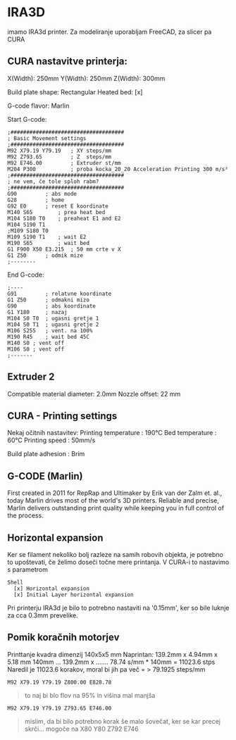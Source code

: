 # IRA3D

imamo IRA3d printer. Za modeliranje uporabljam FreeCAD, za slicer pa CURA

## CURA nastavitve printerja:

X(Width): 250mm
Y(Width): 250mm
Z(Width): 300mm

Build plate shape: Rectangular
Heated bed: [x]

G-code flavor: Marlin

Start G-code:

    ;####################################
    ; Basic Movement settings
    ;####################################
    M92 X79.19 Y79.19   ; XY steps/mm
    M92 Z793.65         ; Z  steps/mm
    M92 E746.00         ; Extruder st/mm
    M204 P300           ; proba kocka_20_20 Acceleration Printing 300 m/s²
    ;####################################
    ; ne vem, če tole sploh rabm?
    ;####################################
    G90 		; abs mode
    G28 		; home
    G92 E0 		; reset E koordinate
    M140 S65		; prea heat bed
    M104 S180 T0	; preaheat E1 and E2
    M104 S190 T1
    ;M109 S180 T0
    M109 S190 T1	; wait E2
    M190 S65		; wait bed
    G1 F900 X50 E3.215	; 50 mm crte v X
    G1 Z50		; odmik mize
    ;--------

End G-code:

    ;----
    G91         ; relatvne koordinate
    G1 Z50      ; odmakni mizo
    G90         ; abs koordinate
    G1 Y180     ; nazaj
    M104 S0 T0	; ugasni gretje 1
    M104 S0 T1	; ugasni gretje 2
    M106 S255	; vent. na 100%
    M190 R45	; wait bed 45C
    M140 S0	; vent off
    M106 S0	; vent off
    ;-------

## Extruder 2

Compatible material diameter: 2.0mm
Nozzle offset: 22 mm

## CURA - Printing settings

Nekaj očitnih nastavitev:
Printing temperature  : 190°C
Bed temperature       : 60°C
Printing speed        : 50mm/s

Build plate adhesion  : Brim

## G-CODE (Marlin)

First created in 2011 for RepRap and Ultimaker by Erik van der Zalm et. al., today Marlin drives most of the world's 3D printers. Reliable and precise, Marlin delivers outstanding print quality while keeping you in full control of the process.

## Horizontal expansion

Ker se filament nekoliko bolj razleze na samih robovih objekta, je potrebno to upoštevati, če želimo doseči točne mere printanja.
V CURA-i to nastavimo s parametrom

    Shell
      [x] Horizontal expansion
      [x] Initial Layer horizontal expansion

Pri printerju IRA3d je bilo to potrebno nastaviti na '0.15mm', ker so bile luknje za cca 0.3mm prevelike.

## Pomik koračnih motorjev

Printtanje kvadra dimenzij 140x5x5 mm
Naprintan: 139.2mm x 4.94mm x 5.18 mm
140mm ... 139.2mm
x ....... 
78.74 s/mm * 140mm = 11023.6 stps
Naredil je  11023.6 korakov, moral bi jih pa več
= > 79.1925 steps/mm

    M92 X79.19 Y79.19 Z800.00 E828.78

> to naj bi blo flov na 95% in višina mal manjša

    M92 X79.19 Y79.19 Z793.65 E746.00

> mislim, da bi bilo potrebno korak še malo šovečat, ker se kar precej skrči...
> mogoče na X80 Y80 Z792 E746
>



